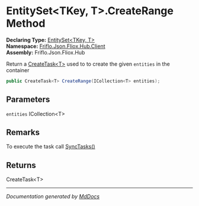 ﻿<!--  
  <auto-generated>   
    The contents of this file were generated by a tool.  
    Changes to this file may be list if the file is regenerated  
  </auto-generated>   
-->

# EntitySet\<TKey, T\>.CreateRange Method

**Declaring Type:** [EntitySet\<TKey, T\>](../index.md)  
**Namespace:** [Friflo.Json.Fliox.Hub.Client](../../index.md)  
**Assembly:** Friflo.Json.Fliox.Hub

Return a [CreateTask\<T\>](../../CreateTask-1/index.md) used to to create the given `entities` in the container

```csharp
public CreateTask<T> CreateRange(ICollection<T> entities);
```

## Parameters

`entities`  ICollection\<T\>

## Remarks

 To execute the task call [SyncTasks()](../../FlioxClient/methods/SyncTasks.md)

## Returns

CreateTask\<T\>

___

*Documentation generated by [MdDocs](https://github.com/ap0llo/mddocs)*
